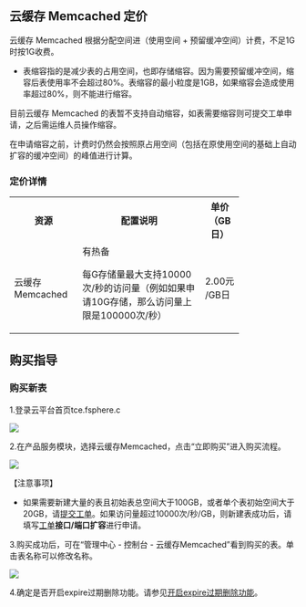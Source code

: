 ## 云缓存 Memcached 定价

云缓存 Memcached 根据分配空间进（使用空间 + 预留缓冲空间）计费，不足1G时按1G收费。

- 表缩容指的是减少表的占用空间，也即存储缩容。因为需要预留缓冲空间，缩容后表使用率不会超过80%。表缩容的最小粒度是1GB，如果缩容会造成使用率超过80%，则不能进行缩容。

目前云缓存 Memcached 的表暂不支持自动缩容，如表需要缩容则可提交工单申请，之后需运维人员操作缩容。

在申请缩容之前，计费时仍然会按照原占用空间（包括在原使用空间的基础上自动扩容的缓冲空间）的峰值进行计算。

### 定价详情

<table class="t" style="display:table;width:80%;">
<tbody><tr>
<th>  资源
</th><th>  配置说明
</th><th>  单价（GB日）
</th></tr>
<tr>
<td> 云缓存Memcached
</td><td> 有热备<br>
<p>每G存储量最大支持10000次/秒的访问量（例如如果申请10G存储，那么访问量上限是100000次/秒）<br>
</p>
</td><td> 2.00元 /GB日
</td></tr></tbody></table>

## 购买指导

### 购买新表
1.登录云平台首页tce.fsphere.c

![](https://qzonestyle.gtimg.cn/qzone/vas/opensns/res/img/NoSQLBuy1.png)

2.在产品服务模块，选择云缓存Memcached，点击“立即购买”进入购买流程。

![](https://qzonestyle.gtimg.cn/qzone/vas/opensns/res/img/NoSQLBuy2.jpg)

【注意事项】

- 如果需要新建大量的表且初始表总空间大于100GB，或者单个表初始空间大于20GB，请[提交工单](http://console.tce.fsphere.cn/ticket)。如果访问量超过10000次/秒/GB，则新建表成功后，请填写[工单](/doc/product/282/联系我们#4-开发者运维需求申请)**接口/端口扩容**进行申请。

3.购买成功后，可在“管理中心 - 控制台 - 云缓存Memcached”看到购买的表。单击表名称可以修改名称。

![](https://qzonestyle.gtimg.cn/qzone/vas/opensns/res/img/NoSQLBuy3.png)

4.确定是否开启expire过期删除功能。请参见[开启expire过期删除功能](/doc/product/439/6806)。
